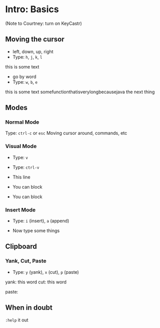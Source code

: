 # Intro: Basics

(Note to Courtney: turn on KeyCastr)

## Moving the cursor

- left, down, up, right
- Type: `h`, `j`, `k`, `l`

this is some text

- go by word
- Type: `w`, `b`, `e`

this is some text
somefunctionthatisverylongbecausejava the next thing

## Modes

### Normal Mode

Type: `ctrl-c` or `esc`
Moving cursor around, commands, etc

### Visual Mode

- Type: `v`
- Type: `ctrl-v`

- This line

- You can block
- You can block

### Insert Mode

- Type: `i` (insert), `a` (append)

- Now type some things

## Clipboard

### Yank, Cut, Paste

- Type: `y` (yank), `x` (cut), `p` (paste)

yank: this word
cut: this word

paste:

## When in doubt

`:help` it out